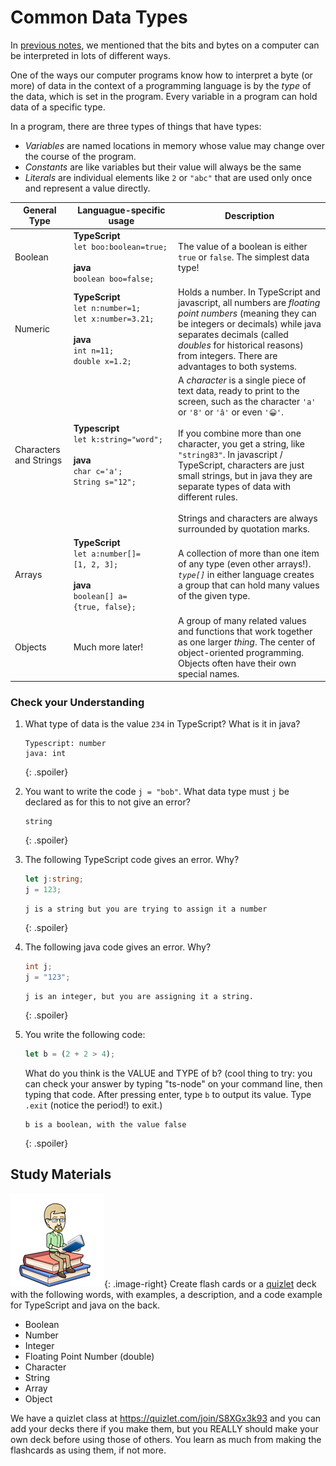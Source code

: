 # Common Data Types

In [previous notes](03_Data_on_computers.md), we mentioned that the bits and bytes on a computer can be interpreted in lots of different ways.

One of the ways our computer programs know how to interpret a byte (or more) of data in the context of a programming language is by the *type* of the data, which is set in the program. Every variable in a program can hold data of a specific type.

In a program, there are three types of things that have types:
* *Variables* are named locations in memory whose value may change over the course of the program.
* *Constants* are like variables but their value will always be the same
* *Literals* are individual elements like `2` or `"abc"` that are used only once and represent a value directly.

| General Type           | Languague-specific usage                                                                                       | Description                                                                                                                                                                                                                                                                                                                                                                                                                             |
| ---------------------- | -------------------------------------------------------------------------------------------------------------- | --------------------------------------------------------------------------------------------------------------------------------------------------------------------------------------------------------------------------------------------------------------------------------------------------------------------------------------------------------------------------------------------------------------------------------------- |
| Boolean                | **TypeScript**<br>`let boo:boolean=true;`<br><br>**java**<Br>`boolean boo=false;`                              | The value of a boolean is either `true` or `false`. The simplest data type!                                                                                                                                                                                                                                                                                                                                                             |
| Numeric                | **TypeScript**<br>`let n:number=1;`<br>`let x:number=3.21;`<br><br>**java**<br>`int n=11;`<br> `double x=1.2;` | Holds a number. In TypeScript and javascript, all numbers are *floating point numbers* (meaning they can be integers or decimals) while java separates decimals (called *doubles* for historical reasons) from integers. There are advantages to both systems.                                                                                                                                                                          |
| Characters and Strings | **Typescript**<br>`let k:string="word";` <br><br>**java**<br>`char c='a';`<br>`String s="12";`                 | A *character* is a single piece of text data, ready to print to the screen, such as the character `'a'` or `'8'` or `'â'` or even `'😀'`.<br><br>If you combine more than one character, you get a string, like `"string83"`. In javascript / TypeScript, characters are just small strings, but in java they are separate types of data with different rules. <br><br>Strings and characters are always surrounded by quotation marks. |
| Arrays                 | **TypeScript**<br>`let a:number[]=[1, 2, 3];`<br><br>**java**<br>`boolean[] a={true, false};`                  | A collection of more than one item of any type (even other arrays!). *`type[]`* in either language creates a group that can hold many values of the given type.                                                                                                                                                                                                                                                                         |
| Objects                | Much more later!                                                                                               | A group of many related values and functions that work together as one larger *thing*. The center of object-oriented programming. Objects often have their own special names.                                                                                                                                                                                                                                                           |

### Check your Understanding

1. What type of data is the value `234` in TypeScript? What is it in java?
   
   ```
   Typescript: number
   java: int
   ```
   {: .spoiler}
   
2. You want to write the code `j = "bob"`. What data type must `j` be declared as for this to not give an error?
   
   ```
   string
   ```
   {: .spoiler}
   
3. The following TypeScript code gives an error. Why?

   ```ts
   let j:string;
   j = 123;
   ```
   
   ```
   j is a string but you are trying to assign it a number
   ```
   {: .spoiler}

4. The following java code gives an error. Why?

    ```java
    int j;
    j = "123";
    ```

    ```
    j is an integer, but you are assigning it a string.
    ```
    {: .spoiler}

5. You write the following code:
 
   ```ts
   let b = (2 + 2 > 4);
   ```

   What do you think is the VALUE and TYPE of b? (cool thing to try: you can check your answer by typing "ts-node" on your command line, then typing that code. After pressing enter, type `b` to output its value. Type `.exit` (notice the period!) to exit.) 

   ```
   b is a boolean, with the value false
   ```
   {: .spoiler}

## Study Materials

![Bitmoji Books](media/00/bitmoji_books.png){: .image-right}
Create flash cards or a [quizlet](http://quizlet.com) deck with the following words, with examples, a description, and a code example for TypeScript and java on the back.
* Boolean
* Number
* Integer
* Floating Point Number (double)
* Character
* String
* Array
* Object

We have a quizlet class at <https://quizlet.com/join/S8XGx3k93> and you can add your decks there if you make them, but you REALLY should make your own deck before using those of others. You learn as much from making the flashcards as using them, if not more.